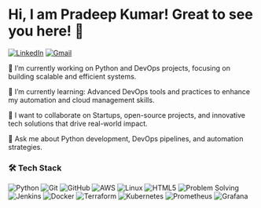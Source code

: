 
  
# Hi, I am Pradeep Kumar! Great to see you here! 👋


[![LinkedIn](https://img.shields.io/badge/LinkedIn-0077B5?style=for-the-badge&logo=linkedin&logoColor=white)](https://www.linkedin.com/in/pradeep-kumar-539225259/)
[![Gmail](https://img.shields.io/badge/Gmail-D14836?style=for-the-badge&logo=gmail&logoColor=white)](mailto:suhaasq@gmail.com)


🔭 I’m currently working on Python and DevOps projects, focusing on building scalable and efficient systems.

🌱 I’m currently learning: Advanced DevOps tools and practices to enhance my automation and cloud management skills.

👯 I want to collaborate on Startups, open-source projects, and innovative tech solutions that drive real-world impact.

💬 Ask me about Python development, DevOps pipelines, and automation strategies.


### 🛠️ Tech Stack

![Python](https://img.shields.io/badge/Python-3776AB?style=for-the-badge&logo=python&logoColor=white&labelColor=222222)
![Git](https://img.shields.io/badge/Git-F05032?style=for-the-badge&logo=git&logoColor=white&labelColor=222222)
![GitHub](https://img.shields.io/badge/GitHub-181717?style=for-the-badge&logo=github&logoColor=white&labelColor=222222)
![AWS](https://img.shields.io/badge/AWS-232F3E?style=for-the-badge&logo=amazon-aws&logoColor=white&labelColor=222222)
![Linux](https://img.shields.io/badge/Linux-FCC624?style=for-the-badge&logo=linux&logoColor=white&labelColor=222222)
![HTML5](https://img.shields.io/badge/HTML5-E34F26?style=for-the-badge&logo=html5&logoColor=white&labelColor=222222)
![Problem Solving](https://img.shields.io/badge/-Problem%20Solving-brightgreen?style=for-the-badge&logoColor=white&labelColor=222222)
![Jenkins](https://img.shields.io/badge/Jenkins-D24939?style=for-the-badge&logo=jenkins&logoColor=white&labelColor=222222)
![Docker](https://img.shields.io/badge/Docker-2496ED?style=for-the-badge&logo=docker&logoColor=white&labelColor=222222)
![Terraform](https://img.shields.io/badge/Terraform-623CE4?style=for-the-badge&logo=terraform&logoColor=white&labelColor=222222)
![Kubernetes](https://img.shields.io/badge/Kubernetes-326CE5?style=for-the-badge&logo=kubernetes&logoColor=white&labelColor=222222)
![Prometheus](https://img.shields.io/badge/Prometheus-E6522C?style=for-the-badge&logo=prometheus&logoColor=white&labelColor=222222)
![Grafana](https://img.shields.io/badge/Grafana-F46800?style=for-the-badge&logo=grafana&logoColor=white&labelColor=222222)

























<!--
**PradeepKumar8765/PradeepKumar8765** is a ✨ _special_ ✨ repository because its `README.md` (this file) appears on your GitHub profile.

Here are some ideas to get you started:

- 🔭 I’m currently working on ...
- 🌱 I’m currently learning ...
- 👯 I’m looking to collaborate on ...
- 🤔 I’m looking for help with ...
- 💬 Ask me about ...
- 📫 How to reach me: ...
- 😄 Pronouns: ...
- ⚡ Fun fact: ...
-->
